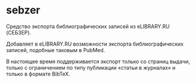 # sebzer
Средство экспорта библиографических записей из eLIBRARY.RU (СЕБЗЕР).

Добавляет в eLIBRARY.RU возможности экспорта библиографических записей, подобные таковым в PubMed.

В настоящее время поддерживается экспорт только со страниц выдачи, только с ограничением по типу публикации «статьи в журналах» и только в формате BibTeX.
